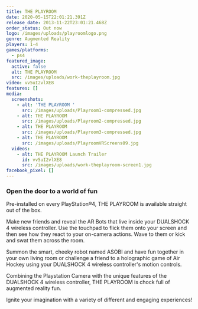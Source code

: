 ```yaml
---
title: THE PLAYROOM
date: 2020-05-15T22:01:21.391Z
release_date: 2013-11-22T23:01:21.468Z
order_status: Out now
logo: /images/uploads/playroomlogo.png
genre: Augmented Reality
players: 1-4
games/platforms:
  - ps4
featured_image:
  active: false
  alt: THE PLAYROOM
  src: /images/uploads/work-theplayroom.jpg
video: vv5uI2vlXE8
features: []
media:
  screenshots:
    - alt: 'THE PLAYROOM '
      src: /images/uploads/Playroom1-compressed.jpg
    - alt: THE PLAYROOM
      src: /images/uploads/Playroom2-compressed.jpg
    - alt: THE PLAYROOM
      src: /images/uploads/Playroom3-compressed.jpg
    - alt: THE PLAYROOM
      src: /images/uploads/PlayroomVRScreens09.jpg
  videos:
    - alt: THE PLAYROOM Launch Trailer
      id: vv5uI2vlXE8
      src: /images/uploads/work-theplayroom-screen1.jpg
facebook_pixel: []
---
```

### Open the door to a world of fun

Pre-installed on every PlayStation®4, THE PLAYROOM is available straight out of the box. 

Make new friends and reveal the AR Bots that live inside your DUALSHOCK 4 wireless controller. Use the touchpad to flick them onto your screen and then see how they react to your on-camera actions. Wave to them or kick and swat them across the room.

Summon the smart, cheeky robot named ASOBI and have fun together in your own living room or challenge a friend to a holographic game of Air Hockey using your DUALSHOCK 4 wireless controller's motion controls.

Combining the Playstation Camera with the unique features of the DUALSHOCK 4 wireless controller, THE PLAYROOM is chock full of augmented reality fun. 

Ignite your imagination with a variety of different and engaging experiences!

